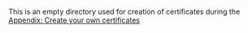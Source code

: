 This is an empty directory used for creation of certificates during the [Appendix: Create your own certificates](confluent-kubernetes-examples-1/security/production-secure-deploy/README.rst)


